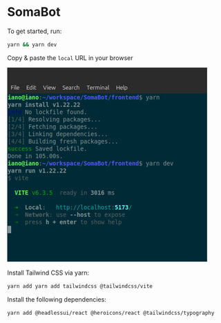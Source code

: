 # SomaBot

To get started, run:

``` bash
yarn && yarn dev
```

Copy & paste the `local` URL in your browser

![Set up localhost](/frontend/public/yarn.png)

Install Tailwind CSS via yarn:

``` bash
yarn add yarn add tailwindcss @tailwindcss/vite
```

Install the following dependencies:

``` bash
yarn add @headlessui/react @heroicons/react @tailwindcss/typography
```

